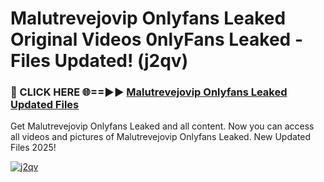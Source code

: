 # Malutrevejovip Onlyfans Leaked Original Videos 0nlyFans Leaked - Files Updated! (j2qv)

<h3>🔴 CLICK HERE 🌐==►► <a href="https://tinyurl.com/2wckxsce" rel="nofollow">Malutrevejovip Onlyfans Leaked Updated Files</a></h3>

Get Malutrevejovip Onlyfans Leaked and all content. Now you can access all videos and pictures of Malutrevejovip Onlyfans Leaked. New Updated Files 2025!

[![j2qv](https://i.imgur.com/AFduVYN.gif)](https://tinyurl.com/2wckxsce)
